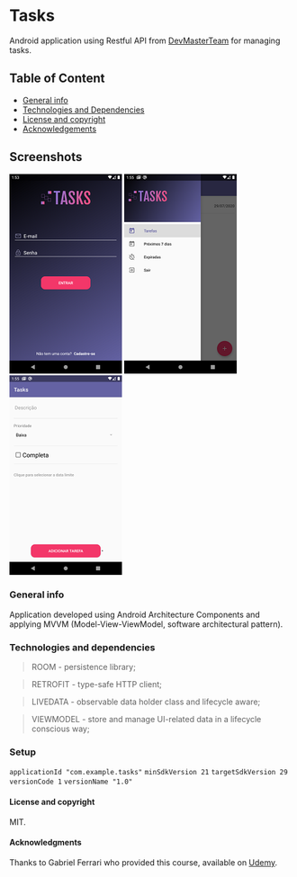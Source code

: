 # Tasks
Android application using Restful API from [DevMasterTeam](http://devmasterteam.com/cursoandroid/api) for managing tasks.

## Table of Content
* [General info](#general-info)
* [Technologies and Dependencies](#technologies-and-dependencies)
* [License and copyright](#license-and-copyright)
* [Acknowledgements](#Acknowledgments)

## Screenshots
![Login](/app/src/root/login.png)
![Navigation Drawer](/app/src/root/navigation.png)
![Register new tasks](/app/src/root/register.png)

### General info
Application developed using Android Architecture Components and applying MVVM (Model-View-ViewModel, software architectural pattern).

### Technologies and dependencies
 > ROOM - persistence library;
 
 > RETROFIT - type-safe HTTP client;
 
 > LIVEDATA - observable data holder class and lifecycle aware;
 
 > VIEWMODEL - store and manage UI-related data in a lifecycle conscious way;

### Setup
`` applicationId "com.example.tasks" ``
`` minSdkVersion 21 ``
`` targetSdkVersion 29 `` 
`` versionCode 1 ``
`` versionName "1.0" ``

#### License and copyright
MIT.

#### Acknowledgments
Thanks to Gabriel Ferrari who provided this course, available on [Udemy](https://www.udemy.com/course/curso-desenvolvedor-kotlin).

